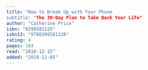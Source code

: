 ```yaml
---
title: "How to Break Up with Your Phone
subtitle: "The 30-Day Plan to Take Back Your Life"
author: "Catherine Price"
isbn: "039958112X"
isbn13: "9780399581120"
rating: 4
pages: 184
read: "2018-12-15"
added: "2018-11-05"
---
```


